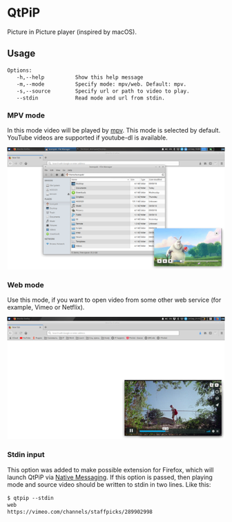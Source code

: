 # QtPiP

Picture in Picture player (inspired by macOS).

## Usage

    Options:
	   -h,--help		  Show this help message
	   -m,--mode		  Specify mode: mpv/web. Default: mpv.
	   -s,--source 		  Specify url or path to video to play.
	   --stdin		      Read mode and url from stdin.

### MPV mode

In this mode video will be played by [mpv](https://github.com/mpv-player/mpv). This mode is selected by default. YouTube videos are supported if youtube-dl is available. 

![](qt_pip_example.png)

### Web mode

Use this mode, if you want to open video from some other web service (for example, Vimeo or Netflix). 

![](qt_pip_web_example.png)

### Stdin input

This option was added to make possible extension for Firefox, which will launch QtPiP via [Native Messaging](https://developer.mozilla.org/en-US/docs/Mozilla/Add-ons/WebExtensions/Native_messaging). If this option is passed, then playing mode and source video should be written to stdin in two lines. Like this:

    $ qtpip --stdin
    web
    https://vimeo.com/channels/staffpicks/289902998

